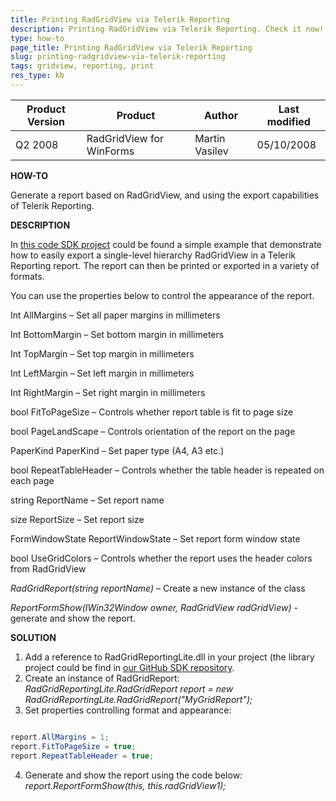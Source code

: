 ```yaml
---
title: Printing RadGridView via Telerik Reporting
description: Printing RadGridView via Telerik Reporting. Check it now!
type: how-to
page_title: Printing RadGridView via Telerik Reporting
slug: printing-radgridview-via-telerik-reporting
tags: gridview, reporting, print
res_type: kb
---
```


|Product Version|Product|Author|Last modified|
|----|----|----|----|
|Q2 2008|RadGridView for WinForms|Martin Vasilev|05/10/2008|
 
 
**HOW-TO**
 
Generate a report based on RadGridView, and using the export capabilities of Telerik Reporting.
 
**DESCRIPTION**
 
In [this code SDK project](https://github.com/telerik/winforms-sdk/tree/master/GridView/RadGridReportingLite) could be found a simple example that demonstrate how to easily export a single-level hierarchy RadGridView in a Telerik Reporting report. The report can then be printed or exported in a variety of formats.   

You can use the properties below to control the appearance of the report.
 
Int AllMargins – Set all paper margins in millimeters  

Int BottomMargin – Set bottom margin in millimeters  

Int TopMargin – Set top margin in millimeters  

Int LeftMargin – Set left margin in millimeters  

Int RightMargin – Set right margin in millimeters  

bool FitToPageSize – Controls whether report table is fit to page size  

bool PageLandScape – Controls orientation of the report on the page  

PaperKind PaperKind – Set paper type (A4, A3 etc.)  

bool RepeatTableHeader – Controls whether the table header is repeated on each page  

string ReportName – Set report name  

size ReportSize – Set report size  

FormWindowState ReportWindowState – Set report form window state  

bool UseGridColors – Controls whether the report uses the header colors from RadGridView  
   
*RadGridReport(string reportName)* – Create a new instance of the class
 
*ReportFormShow(IWin32Window owner, RadGridView radGridView)* - generate and show the report.  
   
**SOLUTION**
 
1. Add a reference to RadGridReportingLite.dll in your project (the library project could be find in [our GitHub SDK repository](https://github.com/telerik/winforms-sdk/tree/master/GridView/RadGridReportingLite).
2. Create an instance of RadGridReport:   
 *RadGridReportingLite.RadGridReport report = new RadGridReportingLite.RadGridReport("MyGridReport");*
3. Set properties controlling format and appearance:
    
 ````C#
 
report.AllMargins = 1;  
report.FitToPageSize = true;  
report.RepeatTableHeader = true; 

 ````
 
4. Generate and show the report using the code below:  
 *report.ReportFormShow(this, this.radGridView1);*




